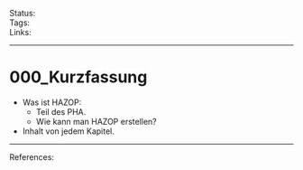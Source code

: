 Status: \
Tags: \
Links:

---

# 000_Kurzfassung

- Was ist HAZOP:
	- Teil des PHA.
	- Wie kann man HAZOP erstellen?
- Inhalt von jedem Kapitel.

---

References: 